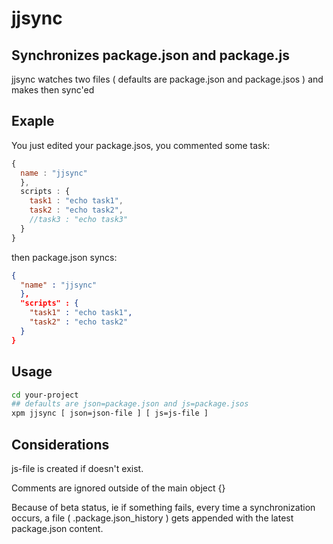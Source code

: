 # jjsync
## Synchronizes package.json and package.js

jjsync watches two files ( defaults are package.json and package.jsos ) and makes then sync'ed
## Exaple
You just edited your package.jsos, you commented some task:
```js
{
  name : "jjsync"
  },
  scripts : {
    task1 : "echo task1",
    task2 : "echo task2",
    //task3 : "echo task3"
  }
}
```
then package.json syncs: 
```json
{
  "name" : "jjsync"
  },
  "scripts" : {
    "task1" : "echo task1",
    "task2" : "echo task2"
  }
}
```
## Usage
```bash
cd your-project
## defaults are json=package.json and js=package.jsos
xpm jjsync [ json=json-file ] [ js=js-file ]
```
## Considerations
js-file is created if doesn't exist.

Comments are ignored outside of the main object {}

Because of beta status, ie if something fails, every time a synchronization occurs, a file ( .package.json_history ) gets appended with the latest package.json content. 
